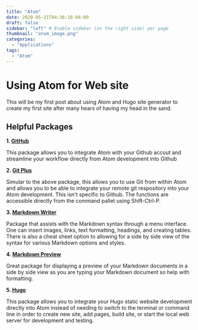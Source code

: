 ```yaml
---
title: "Atom"
date: 2020-05-21T04:36:18-04:00
draft: false
sidebar: "left" # Enable sidebar (on the right side) per page
thumbnail: "atom_image.png"
categories:
  - "Applications"
tags:
  - "Atom"
---
```


# Using Atom for Web site

This will be my first post about using Atom and Hugo site generator to create my first site after many hears of having my head in the sand.


## Helpful Packages

**1. [GitHub](https://atom.io/packages/github)**

  This package allows you to integrate Atom with your Github accout and streamline your workflow directly from Atom development into Github

**2. [Git Plus](https://atom.io/packages/git-plus)**

  Simular to the above package, this allows you to use Git from within Atom and allows you to be able to integrate your remote git respository into your Atom development.  This isn't specific to Github.  The functions are accessible directly from the command pallet using Shift-Ctrl-P.

**3. [Markdown Writer](https://atom.io/packages/markdown-writer)**

  Package that assists with the Markdown syntax through a menu interface.  One can insert images, links, text formatting, headings, and creating tables.  There is also a cheat sheet option to allowing for a side by side view of the syntax for various Markdown options and styles.

**4. [Markdown Preview](https://atom.io/packages/markdown-preview)**

  Great package for displaying a preview of your Markdown documents in a side by side view as you are typing your Markdown document so help with formatting.

**5. [Hugo](https://atom.io/packages/atom-hugo)**

  This package allows you to integrate your Hugo static website development directly into Atom instead of needing to switch to the terminal or command line in order to create new site, add pages, build site, or start the local web server for development and testing.
